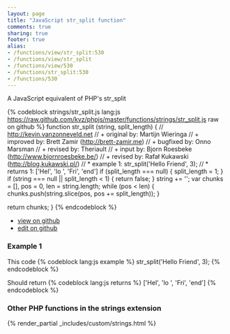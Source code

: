 ```yaml
---
layout: page
title: "JavaScript str_split function"
comments: true
sharing: true
footer: true
alias:
- /functions/view/str_split:530
- /functions/view/str_split
- /functions/view/530
- /functions/str_split:530
- /functions/530
---
```

<!-- Generated by Rakefile:build -->
A JavaScript equivalent of PHP's str_split

{% codeblock strings/str_split.js lang:js https://raw.github.com/kvz/phpjs/master/functions/strings/str_split.js raw on github %}
function str_split (string, split_length) {
  // http://kevin.vanzonneveld.net
  // +     original by: Martijn Wieringa
  // +     improved by: Brett Zamir (http://brett-zamir.me)
  // +     bugfixed by: Onno Marsman
  // +      revised by: Theriault
  // +        input by: Bjorn Roesbeke (http://www.bjornroesbeke.be/)
  // +      revised by: Rafał Kukawski (http://blog.kukawski.pl/)
  // *       example 1: str_split('Hello Friend', 3);
  // *       returns 1: ['Hel', 'lo ', 'Fri', 'end']
  if (split_length === null) {
    split_length = 1;
  }
  if (string === null || split_length < 1) {
    return false;
  }
  string += '';
  var chunks = [],
    pos = 0,
    len = string.length;
  while (pos < len) {
    chunks.push(string.slice(pos, pos += split_length));
  }

  return chunks;
}
{% endcodeblock %}

 - [view on github](https://github.com/kvz/phpjs/blob/master/functions/strings/str_split.js)
 - [edit on github](https://github.com/kvz/phpjs/edit/master/functions/strings/str_split.js)

### Example 1
This code
{% codeblock lang:js example %}
str_split('Hello Friend', 3);
{% endcodeblock %}

Should return
{% codeblock lang:js returns %}
['Hel', 'lo ', 'Fri', 'end']
{% endcodeblock %}


### Other PHP functions in the strings extension
{% render_partial _includes/custom/strings.html %}
